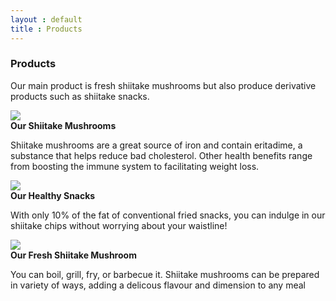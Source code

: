 ```yaml
---
layout : default
title : Products
---
```


### Products

Our main product is fresh shiitake mushrooms but also produce derivative products such as shiitake snacks.
<div class="row">
	<div class="col-sm-6 col-md-4">
		<div class="thumbnail">
			<img src="http://farm4.staticflickr.com/3748/10817812266_8660ca8c18_n_d.jpg"/>
			<div class="caption">
				<strong>Our Shiitake Mushrooms</strong>
				<p>Shiitake mushrooms are a great source of iron and contain eritadime, a substance that helps reduce
				bad cholesterol. Other health benefits range from boosting the immune system to facilitating weight loss.</p>
			</div>
		</div>
	</div>
	<div class="col-sm-6 col-md-4">
		<div class="thumbnail">
			<img src="http://farm8.staticflickr.com/7358/10817807686_df86a974ee_n_d.jpg" />
			<div class="caption">
				<strong>Our Healthy Snacks</strong>
				<p>With only 10% of the fat of conventional fried snacks, you can indulge in our shiitake chips without worrying about your waistline!</p>
			</div>
		</div>
	</div>
	<div class="col-sm-6 col-md-4">
		<div class="thumbnail">
			<img src="http://farm4.staticflickr.com/3820/10817777175_57c8b683e4_n_d.jpg" />
			<div class="caption">
				<strong>Our Fresh Shiitake Mushroom</strong>
				<p>You can boil, grill, fry, or barbecue it. Shiitake mushrooms can be prepared in variety of ways, adding a delicous flavour and dimension to any meal</p>
			</div>
		</div>
	</div>
</div>